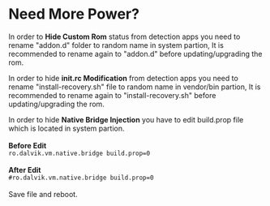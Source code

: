 # Need More Power?

In order to **Hide Custom Rom** status from detection apps you need to rename "addon.d" folder to random name in system partion, It is recommended to rename again to "addon.d" before updating/upgrading the rom.

In order to hide **init.rc Modification** from detection apps you need to rename "install-recovery.sh" file to random name in vendor/bin partion, It is recommended to rename again to "install-recovery.sh" before updating/upgrading the rom.

In order to hide **Native Bridge Injection** you have to edit build.prop file which is located in system partion.<br><br>**Before Edit**<br>```ro.dalvik.vm.native.bridge build.prop=0```<br><br>**After Edit**<br>```#ro.dalvik.vm.native.bridge build.prop=0```<br><br>Save file and reboot.
